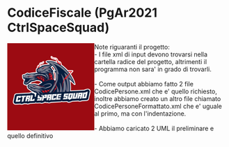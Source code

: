 # CodiceFiscale (PgAr2021 CtrlSpaceSquad)
<p>
  <img alt="Image" title="icon" src="Logo CTRL SPACE SQUAD.jpeg" width="200" height="200" align="left"/>
  Note riguaranti il progetto: <br>
  - I file xml di input devono trovarsi nella cartella radice del progetto, altrimenti il programma non sara' in grado di trovarli. <br><br>
  - Come output abbiamo fatto 2 file CodicePersone.xml che e' quello richiesto, inoltre abbiamo creato un altro file chiamato CodicePersoneFormattato.xml che 
  e' uguale al primo, ma con l'indentazione.<br><br>
  - Abbiamo caricato 2 UML il preliminare e quello definitivo
</p>
